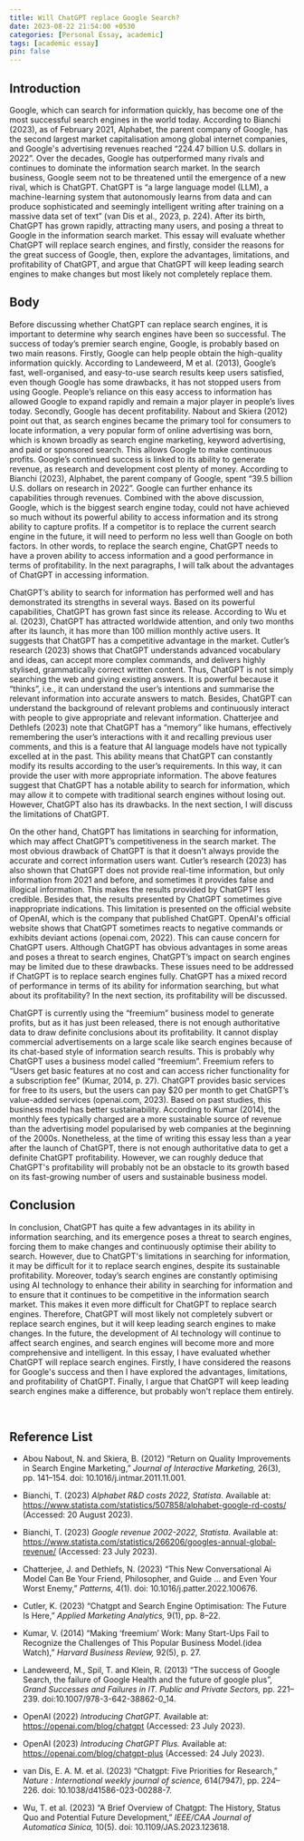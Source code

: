 ```yaml
---
title: Will ChatGPT replace Google Search?
date: 2023-08-22 21:54:00 +0530
categories: [Personal Essay, academic]
tags: [academic essay]
pin: false
---
```


## Introduction
Google, which can search for information quickly, has become one of the most successful search engines in the world today. According to Bianchi (2023), as of February 2021, Alphabet, the parent company of Google, has the second largest market capitalisation among global internet companies, and Google's advertising revenues reached “224.47 billion U.S. dollars in 2022”. Over the decades, Google has outperformed many rivals and continues to dominate the information search market.  In the search business, Google seem not to be threatened until the emergence of a new rival, which is ChatGPT. ChatGPT is “a large language model (LLM), a machine-learning system that autonomously learns from data and can produce sophisticated and seemingly intelligent writing after training on a massive data set of text” (van Dis et al., 2023, p. 224). After its birth, ChatGPT has grown rapidly, attracting many users, and posing a threat to Google in the information search market. This essay will evaluate whether ChatGPT will replace search engines, and firstly, consider the reasons for the great success of Google, then, explore the advantages, limitations, and profitability of ChatGPT, and argue that ChatGPT will keep leading search engines to make changes but most likely not completely replace them.

## Body
Before discussing whether ChatGPT can replace search engines, it is important to determine why search engines have been so successful. The success of today’s premier search engine, Google, is probably based on two main reasons. Firstly, Google can help people obtain the high-quality information quickly. According to Landeweerd, M et al. (2013), Google’s fast, well-organised, and easy-to-use search results keep users satisfied, even though Google has some drawbacks, it has not stopped users from using Google. People’s reliance on this easy access to information has allowed Google to expand rapidly and remain a major player in people’s lives today. Secondly, Google has decent profitability. Nabout and Skiera (2012) point out that, as search engines became the primary tool for consumers to locate information, a very popular form of online advertising was born, which is known broadly as search engine marketing, keyword advertising, and paid or sponsored search. This allows Google to make continuous profits. Google’s continued success is linked to its ability to generate revenue, as research and development cost plenty of money. According to Bianchi (2023), Alphabet, the parent company of Google, spent “39.5 billion U.S. dollars on research in 2022”. Google can further enhance its capabilities through revenues. Combined with the above discussion, Google, which is the biggest search engine today, could not have achieved so much without its powerful ability to access information and its strong ability to capture profits. If a competitor is to replace the current search engine in the future, it will need to perform no less well than Google on both factors. In other words, to replace the search engine, ChatGPT needs to have a proven ability to access information and a good performance in terms of profitability. In the next paragraphs, I will talk about the advantages of ChatGPT in accessing information.

ChatGPT’s ability to search for information has performed well and has demonstrated its strengths in several ways. Based on its powerful capabilities, ChatGPT has grown fast since its release. According to Wu et al. (2023), ChatGPT has attracted worldwide attention, and only two months after its launch, it has more than 100 million monthly active users. It suggests that ChatGPT has a competitive advantage in the market. Cutler’s research (2023) shows that ChatGPT understands advanced vocabulary and ideas, can accept more complex commands, and delivers highly stylised, grammatically correct written content. Thus, ChatGPT is not simply searching the web and giving existing answers. It is powerful because it “thinks”, i.e., it can understand the user’s intentions and summarise the relevant information into accurate answers to match. Besides, ChatGPT can understand the background of relevant problems and continuously interact with people to give appropriate and relevant information. Chatterjee and Dethlefs (2023) note that ChatGPT has a “memory” like humans, effectively remembering the user’s interactions with it and recalling previous user comments, and this is a feature that AI language models have not typically excelled at in the past. This ability means that ChatGPT can constantly modify its results according to the user’s requirements. In this way, it can provide the user with more appropriate information. The above features suggest that ChatGPT has a notable ability to search for information, which may allow it to compete with traditional search engines without losing out. However, ChatGPT also has its drawbacks. In the next section, I will discuss the limitations of ChatGPT.

On the other hand, ChatGPT has limitations in searching for information, which may affect ChatGPT’s competitiveness in the search market. The most obvious drawback of ChatGPT is that it doesn't always provide the accurate and correct information users want. Cutler’s research (2023) has also shown that ChatGPT does not provide real-time information, but only information from 2021 and before, and sometimes it provides false and illogical information. This makes the results provided by ChatGPT less credible. Besides that, the results presented by ChatGPT sometimes give inappropriate indications. This limitation is presented on the official website of OpenAI, which is the company that published ChatGPT. OpenAI's official website shows that ChatGPT sometimes reacts to negative commands or exhibits deviant actions (openai.com, 2022). This can cause concern for ChatGPT users. Although ChatGPT has obvious advantages in some areas and poses a threat to search engines, ChatGPT’s impact on search engines may be limited due to these drawbacks. These issues need to be addressed if ChatGPT is to replace search engines fully. ChatGPT has a mixed record of performance in terms of its ability for information searching, but what about its profitability? In the next section, its profitability will be discussed.

ChatGPT is currently using the “freemium” business model to generate profits, but as it has just been released, there is not enough authoritative data to draw definite conclusions about its profitability. It cannot display commercial advertisements on a large scale like search engines because of its chat-based style of information search results. This is probably why ChatGPT uses a business model called “freemium”. Freemium refers to “Users get basic features at no cost and can access richer functionality for a subscription fee” (Kumar, 2014, p. 27). ChatGPT provides basic services for free to its users, but the users can pay $20 per month to get ChatGPT’s value-added services (openai.com, 2023). Based on past studies, this business model has better sustainability. According to Kumar (2014), the monthly fees typically charged are a more sustainable source of revenue than the advertising model popularised by web companies at the beginning of the 2000s. Nonetheless, at the time of writing this essay less than a year after the launch of ChatGPT, there is not enough authoritative data to get a definite ChatGPT profitability. However, we can roughly deduce that ChatGPT's profitability will probably not be an obstacle to its growth based on its fast-growing number of users and sustainable business model.

## Conclusion
In conclusion, ChatGPT has quite a few advantages in its ability in information searching, and its emergence poses a threat to search engines, forcing them to make changes and continuously optimise their ability to search. However, due to ChatGPT's limitations in searching for information, it may be difficult for it to replace search engines, despite its sustainable profitability. Moreover, today’s search engines are constantly optimising using AI technology to enhance their ability in searching for information and to ensure that it continues to be competitive in the information search market. This makes it even more difficult for ChatGPT to replace search engines. Therefore, ChatGPT will most likely not completely subvert or replace search engines, but it will keep leading search engines to make changes. In the future, the development of AI technology will continue to affect search engines, and search engines will become more and more comprehensive and intelligent. In this essay, I have evaluated whether ChatGPT will replace search engines. Firstly, I have considered the reasons for Google's success and then I have explored the advantages, limitations, and profitability of ChatGPT. Finally, I argue that ChatGPT will keep leading search engines make a difference, but probably won't replace them entirely.

<br>

## Reference List

- Abou Nabout, N. and Skiera, B. (2012) “Return on Quality Improvements in Search Engine Marketing,” _Journal of Interactive Marketing,_ 26(3), pp. 141–154. doi: 10.1016/j.intmar.2011.11.001.

- Bianchi, T. (2023) _Alphabet R&D costs 2022, Statista._ Available at: https://www.statista.com/statistics/507858/alphabet-google-rd-costs/ (Accessed: 20 August 2023).

- Bianchi, T. (2023) _Google revenue 2002-2022, Statista._ Available at: https://www.statista.com/statistics/266206/googles-annual-global-revenue/ (Accessed: 23 July 2023).

- Chatterjee, J. and Dethlefs, N. (2023) “This New Conversational Ai Model Can Be Your Friend, Philosopher, and Guide ... and Even Your Worst Enemy,” _Patterns,_ 4(1). doi: 10.1016/j.patter.2022.100676.

- Cutler, K. (2023) “Chatgpt and Search Engine Optimisation: The Future Is Here,” _Applied Marketing Analytics,_ 9(1), pp. 8–22.

- Kumar, V. (2014) “Making ‘freemium’ Work: Many Start-Ups Fail to Recognize the Challenges of This Popular Business Model.(idea Watch),” _Harvard Business Review,_ 92(5), p. 27.

- Landeweerd, M., Spil, T. and Klein, R. (2013) “The success of Google Search, the failure of Google Health and the future of google plus”, _Grand Successes and Failures in IT. Public and Private Sectors,_ pp. 221–239. doi:10.1007/978-3-642-38862-0_14.

- OpenAI (2022) _Introducing ChatGPT._ Available at: https://openai.com/blog/chatgpt (Accessed: 23 July 2023).

- OpenAI (2023) _Introducing ChatGPT Plus._ Available at: https://openai.com/blog/chatgpt-plus (Accessed: 24 July 2023).

- van Dis, E. A. M. et al. (2023) “Chatgpt: Five Priorities for Research,” _Nature : International weekly journal of science,_ 614(7947), pp. 224–226. doi: 10.1038/d41586-023-00288-7.

- Wu, T. et al. (2023) “A Brief Overview of Chatgpt: The History, Status Quo and Potential Future Development,” _IEEE/CAA Journal of Automatica Sinica,_ 10(5). doi: 10.1109/JAS.2023.123618.
